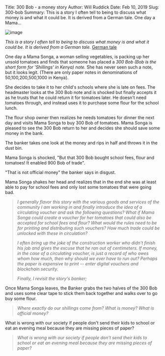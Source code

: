 Title: 300 Bob - a money story
Author: Will Ruddick
Date: Feb 10, 2019
Slug: 300-bob
Summary: This is a story I often tell to being to discuss what money is and what it could be. It is derived from a German tale. One day a Mama...

![image](images/blog/300-bob1.webp)

_This is a story I often tell to being to discuss what money is and what
it could be. It is derived from a German tale._ [German
tale](http://www.denkmal-film.de/inwhatwetrust/)

One day a Mama Songa, a woman selling vegetables, is packing up her
unsold tomatoes and finds that someone has placed a _300 Bob (Bob is the
short form for 'Shillings' in Kenya) note._ She has never seen such a
note, but it looks legit. (There are only paper notes in denominations
of 50,100,200,500,1000 in Kenya).

She decides to take it to her child's schools where she is late on fees.
The headmaster looks at the 300 Bob note and is shocked but finally
accepts it as he trusts that he could return it for tomatoes later. He
doesn't need tomatoes through, and instead uses it to purchase some
flour for the school lunch.

The flour shop owner then realizes he needs tomatoes for dinner the next
day and visits Mama Songa to buy 300 Bob of tomatoes. Mama Songa is
pleased to see the 300 Bob return to her and decides she should save
some money in the bank.

The banker takes one look at the money and rips in half and throws it in
the dust bin.

Mama Songa is shocked, "But that 300 Bob bought school fees, flour and
tomatoes! It enabled 900 Bob of trade".

"That is not official money" the banker says in disgust.

Mama Songa shakes her head and realizes that in the end she was at least
able to pay for school fees and only lost some tomatoes that were going
bad.

> _I generally flavor this story with the various goods and services of
> the community I am working in and finally introduce the idea of a
> circulating voucher and ask the following questions?_ _What if Mama
> Songa could create a voucher for her tomatoes that could also be
> accepted for school fees and flour? What would the rules need to be
> for printing and distributing such vouchers? How much trade could be
> unlocked with these in circulation?_
>
> _I often bring up the joke of the construction worker who didn't
> finish his job and gives the excuse that he ran out of centimeters. If
> money, in the case of a circulating voucher, is just a record of who
> owes whom how much, then why should we ever have to run out? Perhaps
> the paper is expensive to print -- enter digital vouchers and
> blockchain security._
>
> _Finally, I revisit the story's banker;_

Once Mama Songa leaves, the Banker grabs the two halves of the 300 Bob
and uses some clear tape to stick them back together and walks over to
go buy some flour.

> _Where exactly do our shillings come from? What is money? What is
> official money?_

What is wrong with our society if people don't send their kids to
school or eat an evening meal because they are missing pieces of paper?

> _What is wrong with our society if people don't send their kids to
> school or eat an evening meal because they are missing pieces of
> paper?_


